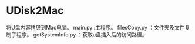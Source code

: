 # UDisk2Mac
将U盘内容拷贝到Mac电脑。
main.py :主程序。
filesCopy.py ：文件夹及文件复制子程序。
getSystemInfo.py ：获取u盘插入后的访问路径。
